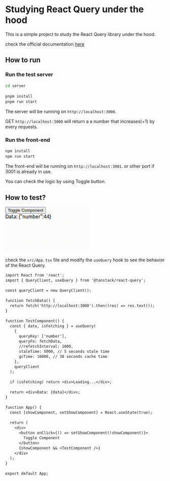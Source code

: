 # Studying React Query under the hood

This is a simple project to study the React Query library under the hood.

check the official documentation [here](https://tanstack.com/query/latest/docs/framework/react/reference/useQuery)

## How to run

### Run the test server

```bash
cd server

pnpm install
pnpm run start
```

The server will be running on `http://localhost:3000`.

GET `http://localhost:3000` will return a a number that increases(+1) by every requests.

### Run the front-end

```bash
npm install
npm run start
```

The front-end will be running on `http://localhost:3001`. or other port if 3001 is already in use.

You can check the logic by using Toggle button.

## How to test?

![demo](./docs/screencast.gif)

check the `src/App.tsx` file and modify the `useQuery` hook to see the behavior of the React Query.

```tsx
import React from 'react';
import { QueryClient, useQuery } from '@tanstack/react-query';

const queryClient = new QueryClient();

function fetchData() {
  return fetch('http://localhost:3000').then((res) => res.text());
}

function TestComponent() {
  const { data, isFetching } = useQuery(
    {
      queryKey: ['number'],
      queryFn: fetchData,
      //refetchInterval: 1000,
      staleTime: 5000, // 5 seconds stale time
      gcTime: 10000, // 30 seconds cache time
    },
    queryClient
  );

  if (isFetching) return <div>Loading...</div>;

  return <div>Data: {data}</div>;
}

function App() {
  const [showComponent, setShowComponent] = React.useState(true);

  return (
    <div>
      <button onClick={() => setShowComponent(!showComponent)}>
        Toggle Component
      </button>
      {showComponent && <TestComponent />}
    </div>
  );
}

export default App;
```
